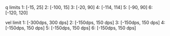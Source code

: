 q limits
1: [-15, 25]
2: [-100, 15]
3: [-20, 90]
4: [-114, 114]
5: [-90, 90]
6: [-120, 120]

vel limit
1: [-300dps, 300 dps]
2: [-150dps, 150 dps]
3: [-150dps, 150 dps]
4: [-150dps, 150 dps]
5: [-150dps, 150 dps]
6: [-150dps, 150 dps]
